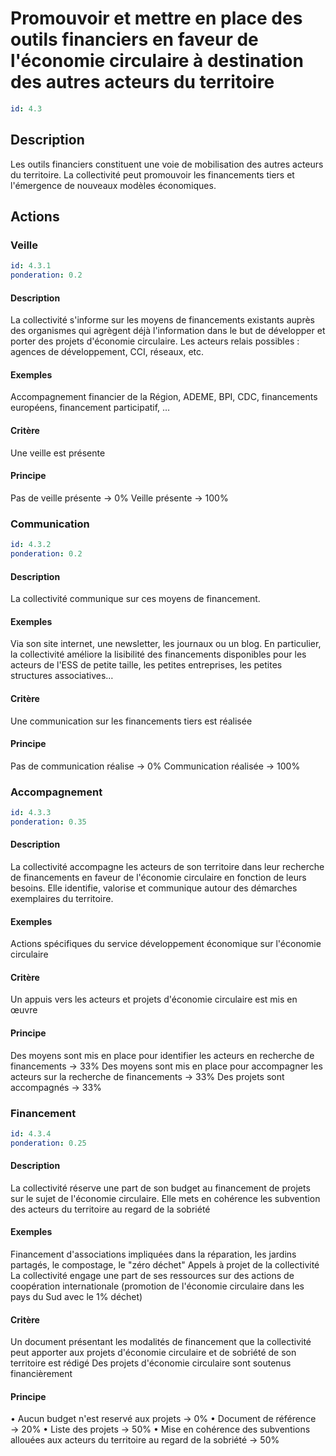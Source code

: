 # Promouvoir et mettre en place des outils financiers en faveur de l'économie circulaire à destination des autres acteurs du territoire
```yaml
id: 4.3
```
## Description
Les outils financiers constituent une voie de mobilisation des autres acteurs du territoire. La collectivité peut promouvoir les financements tiers et l'émergence de nouveaux modèles économiques.

## Actions
### Veille
```yaml
id: 4.3.1
ponderation: 0.2
```
#### Description
La collectivité s'informe sur les moyens de financements existants auprès des organismes qui agrègent déjà l'information dans le but de développer et porter des projets d'économie circulaire. Les acteurs relais possibles : agences de développement, CCI, réseaux, etc.

#### Exemples
Accompagnement financier de la Région, ADEME, BPI, CDC, financements européens, financement participatif, …

#### Critère
Une veille est présente

#### Principe
Pas de veille présente → 0%
Veille présente → 100%


### Communication
```yaml
id: 4.3.2
ponderation: 0.2
```
#### Description
La collectivité communique sur ces moyens de financement.

#### Exemples
Via son site internet, une newsletter, les journaux ou un blog.
En particulier, la collectivité améliore la lisibilité des financements disponibles pour les acteurs de l'ESS de petite taille, les petites entreprises, les petites structures associatives…

#### Critère
Une communication sur les financements tiers est réalisée

#### Principe
Pas de communication réalise → 0%
Communication réalisée → 100%


### Accompagnement
```yaml
id: 4.3.3
ponderation: 0.35
```
#### Description
La collectivité accompagne les acteurs de son territoire dans leur recherche de financements en faveur de l'économie circulaire en fonction de leurs besoins. Elle identifie, valorise et communique autour des démarches exemplaires du territoire.

#### Exemples
Actions spécifiques du service développement économique sur l'économie circulaire

#### Critère
Un appuis vers les acteurs et projets d'économie circulaire est mis en œuvre

#### Principe
Des moyens sont mis en place pour identifier les acteurs en recherche de financements → 33%
Des moyens sont mis en place pour accompagner les acteurs sur la recherche de financements → 33%
Des projets sont accompagnés → 33%


### Financement
```yaml
id: 4.3.4
ponderation: 0.25
```
#### Description
La collectivité réserve une part de son budget au financement de projets sur le sujet de l'économie circulaire. Elle mets en cohérence les subvention des acteurs du territoire au regard de la sobriété

#### Exemples
Financement d'associations impliquées dans la réparation, les jardins partagés, le compostage, le "zéro déchet"
Appels à projet de la collectivité
La collectivité engage une part de ses ressources sur des actions de coopération internationale (promotion de l'économie circulaire dans les pays du Sud avec le 1% déchet)

#### Critère
Un document présentant les modalités de financement que la collectivité peut apporter aux projets d'économie circulaire et de sobriété de son territoire est rédigé
Des projets d'économie circulaire sont soutenus financièrement

#### Principe
• Aucun budget n'est reservé aux projets → 0% 
• Document de référence → 20%
• Liste des projets → 50%
• Mise en cohérence des subventions allouées aux acteurs du territoire au regard de la sobriété → 50%


